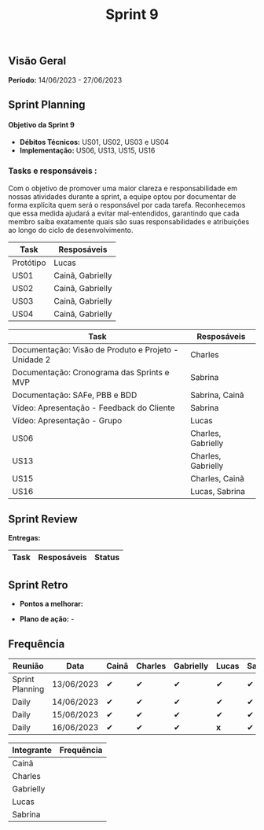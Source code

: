 <h1 align="center"><b>Sprint 9</b></h1>

<br>

## Visão Geral

**Período:** 14/06/2023 - 27/06/2023 <br>


## Sprint Planning

#### Objetivo da Sprint 9
- **Débitos Técnicos:** US01, US02, US03 e US04
- **Implementação:** US06, US13, US15, US16


### Tasks e responsáveis :
Com o objetivo de promover uma maior clareza e responsabilidade em nossas atividades durante a sprint, a equipe optou por documentar de forma explícita quem será o responsável por cada tarefa. Reconhecemos que essa medida ajudará a evitar mal-entendidos, garantindo que cada membro saiba exatamente quais são suas responsabilidades e atribuições ao longo do ciclo de desenvolvimento. 

|             **Task**                 |    **Resposáveis**    | 
|--------------------------------------|-----------------------|
| Protótipo                            | Lucas |
| US01                                 | Cainã, Gabrielly  |
| US02                                 | Cainã, Gabrielly  |
| US03                                 | Cainã, Gabrielly  |
| US04                                 | Cainã, Gabrielly  | 


|             **Task**                 |    **Resposáveis**    | 
|--------------------------------------|-----------------------|
| Documentação: Visão de Produto e Projeto - Unidade 2| Charles |
| Documentação: Cronograma das Sprints e MVP          | Sabrina |
| Documentação: SAFe, PBB e BDD                       | Sabrina, Cainã |
| Vídeo: Apresentação - Feedback do Cliente           | Sabrina |
| Vídeo: Apresentação - Grupo                         | Lucas | 
| US06                                 | Charles, Gabrielly |
| US13                                 | Charles, Gabrielly |
| US15                                 | Charles, Cainã  |
| US16                                 | Lucas, Sabrina |


## Sprint Review

**Entregas:**

|             **Task**                 |    **Resposáveis**    |     **Status**   |
|--------------------------------------|-----------------------| ---------------- |


## Sprint Retro

- **Pontos a melhorar:** 

- **Plano de ação:**
        - 

## Frequência

|  **Reunião**   |    **Data**    |**Cainã**| **Charles** | **Gabrielly** | **Lucas** | **Sabrina** |
|----------------|----------------| ------- |-------------|---------------|-----------|-------------|
|Sprint Planning |  13/06/2023    |    ✔    |     ✔      |      ✔        |     ✔     |     ✔      |
|Daily           |  14/06/2023    |    ✔    |     ✔      |      ✔        |     ✔     |     ✔      |
|Daily           |  15/06/2023    |    ✔    |     ✔      |      ✔        |     ✔     |     ✔      |
|Daily           |  16/06/2023    |    ✔    |     ✔      |      ✔        |   **x**    |     ✔      |


|**Integrante**|**Frequência**|
|--------------|--------------|
| Cainã        |          |
| Charles      |          |
| Gabrielly    |          |
| Lucas        |          |
| Sabrina      |          |
